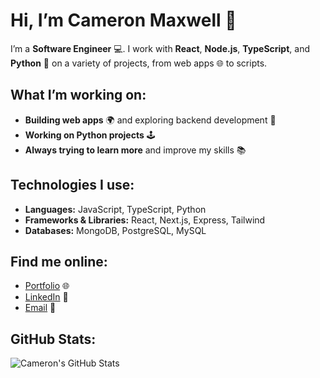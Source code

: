 # Hi, I’m **Cameron Maxwell** 👋

I’m a **Software Engineer** 💻. I work with **React**, **Node.js**, **TypeScript**, and **Python** 🐍 on a variety of projects, from web apps 🌐 to scripts.

## What I’m working on:
- **Building web apps** 🌍 and exploring backend development 🔧
- **Working on Python projects** 🕹️
- **Always trying to learn more** and improve my skills 📚

## Technologies I use:
- **Languages:** JavaScript, TypeScript, Python
- **Frameworks & Libraries:** React, Next.js, Express, Tailwind
- **Databases:** MongoDB, PostgreSQL, MySQL

## Find me online:
- [Portfolio](#) 🌐
- [LinkedIn](#) 🔗
- [Email](#) 📧

## GitHub Stats:
![Cameron's GitHub Stats](https://github-readme-stats.vercel.app/api?username=your-username&show_icons=true&count_private=true&hide_title=true&theme=radical)
